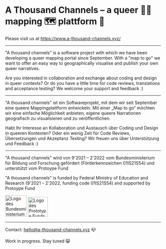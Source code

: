 # A Thousand Channels –  a queer 🏳️‍🌈 mapping 🗺 plattform 🎁
 
Please visit us at https://www.a-thousand-channels.xyz/

-----------------------------------------------------------------

"A thousand channels" is a software project with which we have been developing a queer mapping portal since September. With a "map to go" we want to offer an easy way to geographically visualise and publish your own queer narratives.

Are you interested in collaboration and exchange about coding and design in queer contexts? Or do you have a little time for code reviews, translations and acceptance testing? We welcome your support and feedback :)

------------------------------------------------------------------

"A thousand channels" ist ein Softwareprojekt, mit dem wir seit September eine queere Mappingplattform entwickeln. Mit einer „Map to go“ möchten wir eine einfache Möglichkeit anbieten, eigene queere Narrationen geografisch zu visualisieren und zu veröffentlichen.

Habt Ihr Interesse an Kollaboration und Austausch über Coding und Design in queeren Kontexten? Oder ein wenig Zeit für Code Reviews, Übersetzungen und Akzeptanz Testing? Wir freuen uns über Unterstützung und Feedback :)

------------------------------------------------------------------

"A thousand channels" wird von 9'2021 – 2'2022 vom Bundesministerium für Bildung und Forschung gefördert (Förderkennzeichen 01IS21S54) und unterstützt vom Protoype Fund

"A thousand channels" is funded by Federal Ministry of Education and Research (9'2021 – 2'2022, funding code 01IS21S54) and supported by  Protoype Fund

<p class="p-0"><a href="https://www.bmbf.de/" target="_blank"><img src="https://www.a-thousand-channels.xyz/BMBF_Logo.svg" alt="Logo des Bundesministeriums für Bildung und Forschung" style="height: 4.4rem;"></a> <a href="https://prototypefund.de/" target="_blank"><img src="https://www.a-thousand-channels.xyz/PrototypeFund_Logo.svg" alt="Logo des Prototype Funds" style="height: 4rem;"></a></p>





------------------------------------------------------------------

Contact: hello@a-thousand-channels.xyz 📪

Work in progress. Stay tuned 😸

